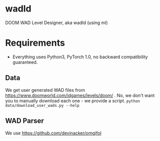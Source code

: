 # wadld
DOOM WAD Level Designer, aka wadld (using ml)

# Requirements
- Everything uses Python3, PyTorch 1.0, no backward compatibility guaranteed.
## Data
We get user generated WAD files from https://www.doomworld.com/idgames/levels/doom/ . No, we don't want you to manually download each one - we provide a script.
`python data/download_user_wads.py --help`
## WAD Parser
We use https://github.com/devinacker/omgifol
